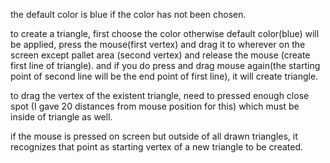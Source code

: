 
the default color is blue if the color has not been chosen. 

to create a triangle, first choose the color otherwise default color(blue) will be applied, press the mouse(first vertex) and drag it to wherever on the screen except pallet area (second vertex) and release the mouse (create first line of triangle). and if you do press and drag mouse again(the starting point of second line will be the end point of first line), it will create triangle.    

to drag the vertex of the existent triangle, need to pressed enough close spot (I gave 20 distances from mouse position for this) which must be inside of triangle as well. 

if the mouse is pressed on screen but outside of all drawn triangles, it recognizes that point as starting vertex of a new triangle to be created.  




